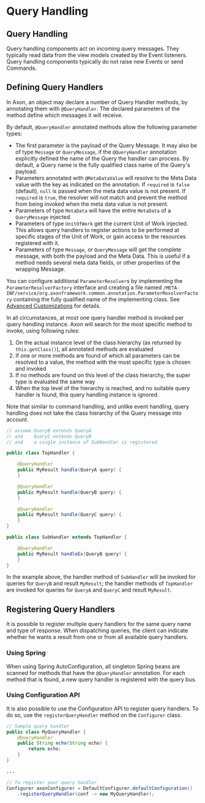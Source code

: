# Query Handling

## Query Handling

Query handling components act on incoming query messages. They typically read data from the view models created by the Event listeners. Query handling components typically do not raise new Events or send Commands.

## Defining Query Handlers

In Axon, an object may declare a number of Query Handler methods, by annotating them with `@QueryHandler`. The declared parameters of the method define which messages it will receive.

By default, `@QueryHandler` annotated methods allow the following parameter types:

* The first parameter is the payload of the Query Message. It may also be of type `Message` or `QueryMessage`, if the `@QueryHandler` annotation explicitly defined the name of the Query the handler can process. By default, a Query name is the fully qualified class name of the Query's payload.
* Parameters annotated with `@MetaDataValue` will resolve to the Meta Data value with the key as indicated on the annotation. If `required` is `false` \(default\), `null` is passed when the meta data value is not present. If `required` is `true`, the resolver will not match and prevent the method from being invoked when the meta data value is not present.
* Parameters of type `MetaData` will have the entire `MetaData` of a `QueryMessage` injected.
* Parameters of type `UnitOfWork` get the current Unit of Work injected. This allows query handlers to register actions to be performed at specific stages of the Unit of Work, or gain access to the resources registered with it.
* Parameters of type `Message`, or `QueryMessage` will get the complete message, with both the payload and the Meta Data. This is useful if a method needs several meta data fields, or other properties of the wrapping Message.

You can configure additional `ParameterResolver`s by implementing the `ParameterResolverFactory` interface and creating a file named `/META-INF/service/org.axonframework.common.annotation.ParameterResolverFactory` containing the fully qualified name of the implementing class. See [Advanced Customizations](../part-iv-advanced-tuning/advanced-customizations.md) for details.

In all circumstances, at most one query handler method is invoked per query handling instance. Axon will search for the most specific method to invoke, using following rules:

1. On the actual instance level of the class hierarchy \(as returned by `this.getClass()`\), all annotated methods are evaluated
2. If one or more methods are found of which all parameters can be resolved to a value, the method with the most specific type is chosen and invoked
3. If no methods are found on this level of the class hierarchy, the super type is evaluated the same way
4. When the top level of the hierarchy is reached, and no suitable query handler is found, this query handling instance is ignored.

Note that similar to command handling, and unlike event handling, query handling does not take the class hierarchy of the Query message into account.

```java
// assume QueryB extends QueryA 
// and    QueryC extends QueryB
// and    a single instance of SubHandler is registered

public class TopHandler {

    @QueryHandler
    public MyResult handle(QueryA query) {
    }

    @QueryHandler
    public MyResult handle(QueryB query) {
    }

    @QueryHandler
    public MyResult handle(QueryC query) {
    }
}

public class SubHandler extends TopHandler {

    @QueryHandler
    public MyResult handleEx(QueryB query) {
    }
}
```

In the example above, the handler method of `SubHandler` will be invoked for queries for `QueryB` and result `MyResult`; the handler methods of `TopHandler` are invoked for queries for `QueryA` and `QueryC` and result `MyResult`.

## Registering Query Handlers

It is possible to register multiple query handlers for the same query name and type of response. When dispatching queries, the client can indicate whether he wants a result from one or from all available query handlers.

### Using Spring

When using Spring AutoConfiguration, all singleton Spring beans are scanned for methods that have the `@QueryHandler` annotation. For each method that is found, a new query handler is registered with the query bus.

### Using Configuration API

It is also possible to use the Configuration API to register query handlers. To do so, use the `registerQueryHandler` method on the `Configurer` class:

```java
// Sample query handler
public class MyQueryHandler {
    @QueryHandler
    public String echo(String echo) {
        return echo;
    }
}

...

// To register your query handler
Configurer axonConfigurer = DefaultConfigurer.defaultConfiguration()
    .registerQueryHandler(conf -> new MyQueryHandler);
```

